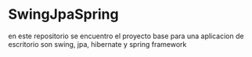 # SwingJpaSpring
en este repositorio se encuentro el proyecto base para una aplicacion de escritorio son swing, jpa, hibernate y spring framework
